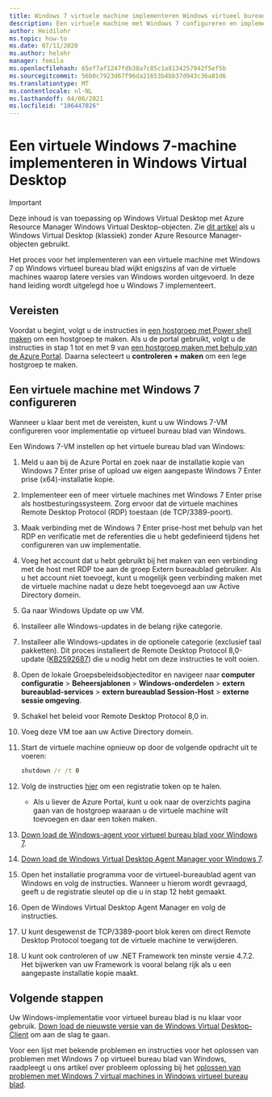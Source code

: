 ```yaml
---
title: Windows 7 virtuele machine implementeren Windows virtueel bureau blad-Azure
description: Een virtuele machine met Windows 7 configureren en implementeren op het virtuele bureau blad van Windows.
author: Heidilohr
ms.topic: how-to
ms.date: 07/11/2020
ms.author: helohr
manager: femila
ms.openlocfilehash: 65ef7af1247fdb38a7c85c1a8134257942f5ef5b
ms.sourcegitcommit: 56b0c7923d67f96da21653b4bb37d943c36a81d6
ms.translationtype: MT
ms.contentlocale: nl-NL
ms.lasthandoff: 04/06/2021
ms.locfileid: "106447026"
---
```

# <a name="deploy-a-windows-7-virtual-machine-on-windows-virtual-desktop"></a>Een virtuele Windows 7-machine implementeren in Windows Virtual Desktop

>[!IMPORTANT]
>Deze inhoud is van toepassing op Windows Virtual Desktop met Azure Resource Manager Windows Virtual Desktop-objecten. Zie [dit artikel](./virtual-desktop-fall-2019/deploy-windows-7-virtual-machine.md) als u Windows Virtual Desktop (klassiek) zonder Azure Resource Manager-objecten gebruikt.

Het proces voor het implementeren van een virtuele machine met Windows 7 op Windows virtueel bureau blad wijkt enigszins af van de virtuele machines waarop latere versies van Windows worden uitgevoerd. In deze hand leiding wordt uitgelegd hoe u Windows 7 implementeert.

## <a name="prerequisites"></a>Vereisten

Voordat u begint, volgt u de instructies in [een hostgroep met Power shell maken](create-host-pools-powershell.md) om een hostgroep te maken. Als u de portal gebruikt, volgt u de instructies in stap 1 tot en met 9 van [een hostgroep maken met behulp van de Azure Portal](create-host-pools-azure-marketplace.md). Daarna selecteert u **controleren + maken** om een lege hostgroep te maken.

## <a name="configure-a-windows-7-virtual-machine"></a>Een virtuele machine met Windows 7 configureren

Wanneer u klaar bent met de vereisten, kunt u uw Windows 7-VM configureren voor implementatie op virtueel bureau blad van Windows.

Een Windows 7-VM instellen op het virtuele bureau blad van Windows:

1. Meld u aan bij de Azure Portal en zoek naar de installatie kopie van Windows 7 Enter prise of upload uw eigen aangepaste Windows 7 Enter prise (x64)-installatie kopie.
2. Implementeer een of meer virtuele machines met Windows 7 Enter prise als hostbesturingssysteem. Zorg ervoor dat de virtuele machines Remote Desktop Protocol (RDP) toestaan (de TCP/3389-poort).
3. Maak verbinding met de Windows 7 Enter prise-host met behulp van het RDP en verificatie met de referenties die u hebt gedefinieerd tijdens het configureren van uw implementatie.
4. Voeg het account dat u hebt gebruikt bij het maken van een verbinding met de host met RDP toe aan de groep Extern bureaublad gebruiker. Als u het account niet toevoegt, kunt u mogelijk geen verbinding maken met de virtuele machine nadat u deze hebt toegevoegd aan uw Active Directory domein.
5. Ga naar Windows Update op uw VM.
6. Installeer alle Windows-updates in de belang rijke categorie.
7. Installeer alle Windows-updates in de optionele categorie (exclusief taal pakketten). Dit proces installeert de Remote Desktop Protocol 8,0-update ([KB2592687](https://www.microsoft.com/download/details.aspx?id=35387)) die u nodig hebt om deze instructies te volt ooien.
8. Open de lokale Groepsbeleidsobjecteditor en navigeer naar **computer configuratie**  >  **Beheersjablonen**  >  **Windows-onderdelen**  >  **extern bureaublad-services**  >  **extern bureaublad Session-Host**  >  **externe sessie omgeving**.
9. Schakel het beleid voor Remote Desktop Protocol 8,0 in.
10. Voeg deze VM toe aan uw Active Directory domein.
11. Start de virtuele machine opnieuw op door de volgende opdracht uit te voeren:

     ```cmd
     shutdown /r /t 0
     ```

12. Volg de instructies [hier](/powershell/module/az.desktopvirtualization/new-azwvdregistrationinfo) om een registratie token op te halen.

      - Als u liever de Azure Portal, kunt u ook naar de overzichts pagina gaan van de hostgroep waaraan u de virtuele machine wilt toevoegen en daar een token maken.

13. [Down load de Windows-agent voor virtueel bureau blad voor Windows 7](https://query.prod.cms.rt.microsoft.com/cms/api/am/binary/RE3JZCm).
14. [Down load de Windows Virtual Desktop Agent Manager voor Windows 7](https://query.prod.cms.rt.microsoft.com/cms/api/am/binary/RE3K2e3).
15. Open het installatie programma voor de virtueel-bureaublad agent van Windows en volg de instructies. Wanneer u hierom wordt gevraagd, geeft u de registratie sleutel op die u in stap 12 hebt gemaakt.
16. Open de Windows Virtual Desktop Agent Manager en volg de instructies.
17. U kunt desgewenst de TCP/3389-poort blok keren om direct Remote Desktop Protocol toegang tot de virtuele machine te verwijderen.
18. U kunt ook controleren of uw .NET Framework ten minste versie 4.7.2. Het bijwerken van uw Framework is vooral belang rijk als u een aangepaste installatie kopie maakt.

## <a name="next-steps"></a>Volgende stappen

Uw Windows-implementatie voor virtueel bureau blad is nu klaar voor gebruik. [Down load de nieuwste versie van de Windows Virtual Desktop-Client](https://aka.ms/wvd/clients/windows) om aan de slag te gaan.

Voor een lijst met bekende problemen en instructies voor het oplossen van problemen met Windows 7 op virtueel bureau blad van Windows, raadpleegt u ons artikel over probleem oplossing bij het [oplossen van problemen met Windows 7 virtual machines in Windows virtueel bureau blad](./virtual-desktop-fall-2019/troubleshoot-windows-7-vm.md).
